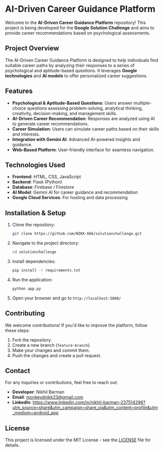 # AI-Driven Career Guidance Platform

Welcome to the **AI-Driven Career Guidance Platform** repository! This project is being developed for the **Google Solution Challenge** and aims to provide career recommendations based on psychological assessments.

## Project Overview
The AI-Driven Career Guidance Platform is designed to help individuals find suitable career paths by analyzing their responses to a series of psychological and aptitude-based questions. It leverages **Google technologies** and **AI models** to offer personalized career suggestions.

## Features
- **Psychological & Aptitude-Based Questions**: Users answer multiple-choice questions assessing problem-solving, analytical thinking, creativity, decision-making, and management skills.
- **AI-Driven Career Recommendation**: Responses are analyzed using AI to generate career recommendations.
- **Career Simulation**: Users can simulate career paths based on their skills and interests.
- **Integration with Gemini AI**: Advanced AI-powered insights and guidance.
- **Web-Based Platform**: User-friendly interface for seamless navigation.

## Technologies Used
- **Frontend**: HTML, CSS, JavaScript
- **Backend**: Flask (Python)
- **Database**: Firebase / Firestore
- **AI Model**: Gemini AI for career guidance and recommendation
- **Google Cloud Services**: For hosting and data processing

## Installation & Setup
1. Clone the repository:
   ```bash
   git clone https://github.com/NIKK-666/solutionchallenge.git
   ```
2. Navigate to the project directory:
   ```bash
   cd solutionchallenge
   ```
3. Install dependencies:
   ```bash
   pip install -r requirements.txt
   ```
4. Run the application:
   ```bash
   python app.py
   ```
5. Open your browser and go to `http://localhost:5000/`

## Contributing
We welcome contributions! If you'd like to improve the platform, follow these steps:
1. Fork the repository.
2. Create a new branch (`feature-branch`).
3. Make your changes and commit them.
4. Push the changes and create a pull request.

## Contact
For any inquiries or contributions, feel free to reach out:
- **Developer**: Nikhil Barman
- **Email**: monkeydnikk23@gmail.com 
- **LinkedIn**: https://www.linkedin.com/in/nikhil-barman-237514296?utm_source=share&utm_campaign=share_via&utm_content=profile&utm_medium=android_app

## License
This project is licensed under the MIT License - see the [LICENSE](LICENSE) file for details.

